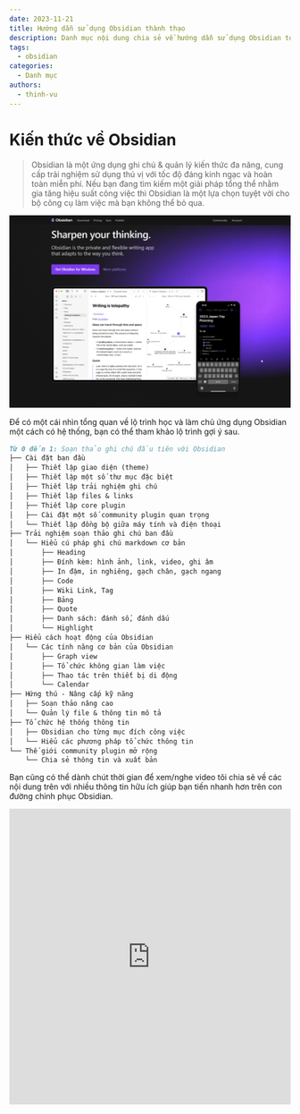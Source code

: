 ```yaml
---
date: 2023-11-21
title: Hướng dẫn sử dụng Obsidian thành thạo
description: Danh mục nội dung chia sẻ về hướng dẫn sử dụng Obsidian toàn diện.
tags:
  - obsidian
categories:
  - Danh mục
authors:
  - thinh-vu
---
```



# Kiến thức về Obsidian

> Obsidian là một ứng dụng ghi chú & quản lý kiến thức đa năng, cung cấp trải nghiệm sử dụng thú vị với tốc độ đáng kinh ngạc và hoàn toàn miễn phí. Nếu bạn đang tìm kiếm một giải pháp tổng thể nhằm gia tăng hiệu suất công việc thì Obsidian là một lựa chọn tuyệt vời cho bộ công cụ làm việc mà bạn không thể bỏ qua.

![Trang chủ của ứng dụng Obsidian](../../assets/images/trang-chu-ung-dung-ghi-chu-pkm-obsidian.png)

Để có một cái nhìn tổng quan về lộ trình học và làm chủ ứng dụng Obsidian một cách có hệ thống, bạn có thể tham khảo lộ trình gợi ý sau.

```md
Từ 0 đến 1: Soạn thảo ghi chú đầu tiên với Obsidian
├── Cài đặt ban đầu
│   ├── Thiết lập giao diện (theme)
│   ├── Thiết lập một số thư mục đặc biệt
│   ├── Thiết lập trải nghiệm ghi chú
│   ├── Thiết lập files & links
│   ├── Thiết lập core plugin
│   ├── Cài đặt một số community plugin quan trọng
│   └── Thiết lập đồng bộ giữa máy tính và điện thoại
├── Trải nghiệm soạn thảo ghi chú ban đầu
│   └── Hiểu cú pháp ghi chú markdown cơ bản
│       ├── Heading
│       ├── Đính kèm: hình ảnh, link, video, ghi âm
│       ├── In đậm, in nghiêng, gạch chân, gạch ngang
│       ├── Code
│       ├── Wiki Link, Tag
│       ├── Bảng
│       ├── Quote
│       ├── Danh sách: đánh số, đánh dấu
│       └── Highlight
├── Hiểu cách hoạt động của Obsidian
│   └── Các tính năng cơ bản của Obsidian
│       ├── Graph view
│       ├── Tổ chức không gian làm việc
│       ├── Thao tác trên thiết bị di động
│       └── Calendar
├── Hứng thú - Nâng cấp kỹ năng
│   ├── Soạn thảo nâng cao
│   └── Quản lý file & thông tin mô tả
├── Tổ chức hệ thống thông tin
│   ├── Obsidian cho từng mục đích công việc
│   └── Hiểu các phương pháp tổ chức thông tin
└── Thế giới community plugin mở rộng
    └── Chia sẻ thông tin và xuất bản
```

Bạn cũng có thể dành chút thời gian để xem/nghe video tôi chia sẻ về các nội dung trên với nhiều thông tin hữu ích giúp bạn tiến nhanh hơn trên con đường chinh phục Obsidian.

<div style="display: flex; justify-content: center;">
<iframe width="940" height="529" src="https://www.youtube.com/embed/CUZCP8K-Qkw?si=MaLfHCyhAqu2YSBA" title="YouTube video player" frameborder="0" allow="accelerometer; autoplay; clipboard-write; encrypted-media; gyroscope; picture-in-picture; web-share" allowfullscreen></iframe>
</div>